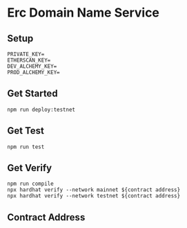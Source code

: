 # Erc Domain Name Service

## Setup

```
PRIVATE_KEY=
ETHERSCAN_KEY=
DEV_ALCHEMY_KEY=
PROD_ALCHEMY_KEY=
```

## Get Started

```
npm run deploy:testnet
```

## Get Test

```
npm run test
```

## Get Verify

```
npm run compile
npx hardhat verify --network mainnet ${contract address}
npx hardhat verify --network testnet ${contract address}
```

## Contract Address

```

```
